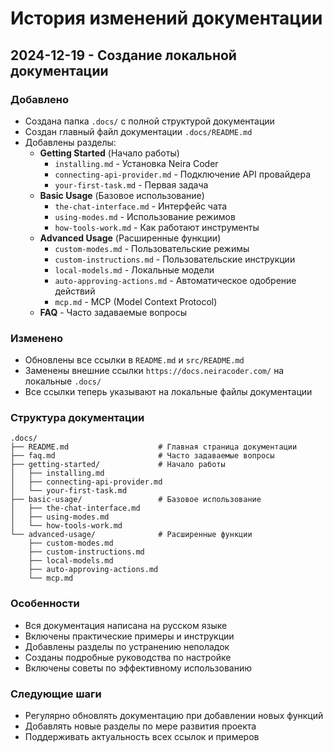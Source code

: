 # История изменений документации

## 2024-12-19 - Создание локальной документации

### Добавлено

- Создана папка `.docs/` с полной структурой документации
- Создан главный файл документации `.docs/README.md`
- Добавлены разделы:
    - **Getting Started** (Начало работы)
        - `installing.md` - Установка Neira Coder
        - `connecting-api-provider.md` - Подключение API провайдера
        - `your-first-task.md` - Первая задача
    - **Basic Usage** (Базовое использование)
        - `the-chat-interface.md` - Интерфейс чата
        - `using-modes.md` - Использование режимов
        - `how-tools-work.md` - Как работают инструменты
    - **Advanced Usage** (Расширенные функции)
        - `custom-modes.md` - Пользовательские режимы
        - `custom-instructions.md` - Пользовательские инструкции
        - `local-models.md` - Локальные модели
        - `auto-approving-actions.md` - Автоматическое одобрение действий
        - `mcp.md` - MCP (Model Context Protocol)
    - **FAQ** - Часто задаваемые вопросы

### Изменено

- Обновлены все ссылки в `README.md` и `src/README.md`
- Заменены внешние ссылки `https://docs.neiracoder.com/` на локальные `.docs/`
- Все ссылки теперь указывают на локальные файлы документации

### Структура документации

```
.docs/
├── README.md                    # Главная страница документации
├── faq.md                       # Часто задаваемые вопросы
├── getting-started/             # Начало работы
│   ├── installing.md
│   ├── connecting-api-provider.md
│   └── your-first-task.md
├── basic-usage/                 # Базовое использование
│   ├── the-chat-interface.md
│   ├── using-modes.md
│   └── how-tools-work.md
└── advanced-usage/              # Расширенные функции
    ├── custom-modes.md
    ├── custom-instructions.md
    ├── local-models.md
    ├── auto-approving-actions.md
    └── mcp.md
```

### Особенности

- Вся документация написана на русском языке
- Включены практические примеры и инструкции
- Добавлены разделы по устранению неполадок
- Созданы подробные руководства по настройке
- Включены советы по эффективному использованию

### Следующие шаги

- Регулярно обновлять документацию при добавлении новых функций
- Добавлять новые разделы по мере развития проекта
- Поддерживать актуальность всех ссылок и примеров
